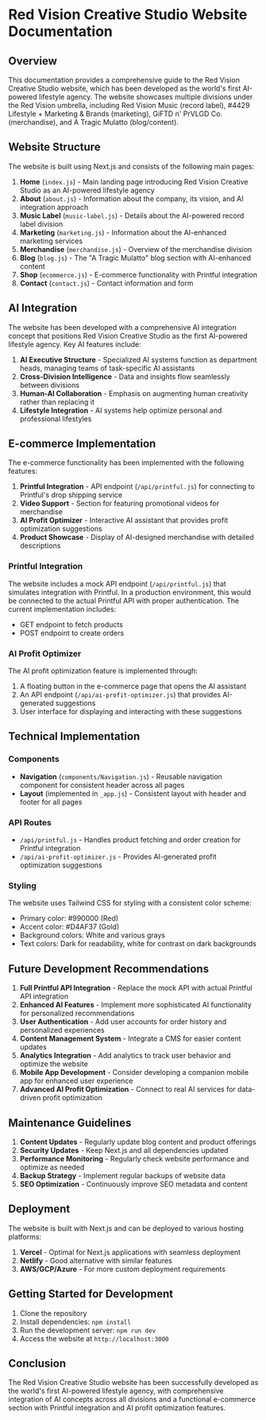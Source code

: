 # Red Vision Creative Studio Website Documentation

## Overview
This documentation provides a comprehensive guide to the Red Vision Creative Studio website, which has been developed as the world's first AI-powered lifestyle agency. The website showcases multiple divisions under the Red Vision umbrella, including Red Vision Music (record label), #4429 Lifestyle + Marketing & Brands (marketing), GiFTD n' PrVLGD Co. (merchandise), and A Tragic Mulatto (blog/content).

## Website Structure
The website is built using Next.js and consists of the following main pages:

1. **Home** (`index.js`) - Main landing page introducing Red Vision Creative Studio as an AI-powered lifestyle agency
2. **About** (`about.js`) - Information about the company, its vision, and AI integration approach
3. **Music Label** (`music-label.js`) - Details about the AI-powered record label division
4. **Marketing** (`marketing.js`) - Information about the AI-enhanced marketing services
5. **Merchandise** (`merchandise.js`) - Overview of the merchandise division
6. **Blog** (`blog.js`) - The "A Tragic Mulatto" blog section with AI-enhanced content
7. **Shop** (`ecommerce.js`) - E-commerce functionality with Printful integration
8. **Contact** (`contact.js`) - Contact information and form

## AI Integration
The website has been developed with a comprehensive AI integration concept that positions Red Vision Creative Studio as the first AI-powered lifestyle agency. Key AI features include:

1. **AI Executive Structure** - Specialized AI systems function as department heads, managing teams of task-specific AI assistants
2. **Cross-Division Intelligence** - Data and insights flow seamlessly between divisions
3. **Human-AI Collaboration** - Emphasis on augmenting human creativity rather than replacing it
4. **Lifestyle Integration** - AI systems help optimize personal and professional lifestyles

## E-commerce Implementation
The e-commerce functionality has been implemented with the following features:

1. **Printful Integration** - API endpoint (`/api/printful.js`) for connecting to Printful's drop shipping service
2. **Video Support** - Section for featuring promotional videos for merchandise
3. **AI Profit Optimizer** - Interactive AI assistant that provides profit optimization suggestions
4. **Product Showcase** - Display of AI-designed merchandise with detailed descriptions

### Printful Integration
The website includes a mock API endpoint (`/api/printful.js`) that simulates integration with Printful. In a production environment, this would be connected to the actual Printful API with proper authentication. The current implementation includes:

- GET endpoint to fetch products
- POST endpoint to create orders

### AI Profit Optimizer
The AI profit optimization feature is implemented through:

1. A floating button in the e-commerce page that opens the AI assistant
2. An API endpoint (`/api/ai-profit-optimizer.js`) that provides AI-generated suggestions
3. User interface for displaying and interacting with these suggestions

## Technical Implementation

### Components
- **Navigation** (`components/Navigation.js`) - Reusable navigation component for consistent header across all pages
- **Layout** (implemented in `_app.js`) - Consistent layout with header and footer for all pages

### API Routes
- `/api/printful.js` - Handles product fetching and order creation for Printful integration
- `/api/ai-profit-optimizer.js` - Provides AI-generated profit optimization suggestions

### Styling
The website uses Tailwind CSS for styling with a consistent color scheme:
- Primary color: #990000 (Red)
- Accent color: #D4AF37 (Gold)
- Background colors: White and various grays
- Text colors: Dark for readability, white for contrast on dark backgrounds

## Future Development Recommendations

1. **Full Printful API Integration** - Replace the mock API with actual Printful API integration
2. **Enhanced AI Features** - Implement more sophisticated AI functionality for personalized recommendations
3. **User Authentication** - Add user accounts for order history and personalized experiences
4. **Content Management System** - Integrate a CMS for easier content updates
5. **Analytics Integration** - Add analytics to track user behavior and optimize the website
6. **Mobile App Development** - Consider developing a companion mobile app for enhanced user experience
7. **Advanced AI Profit Optimization** - Connect to real AI services for data-driven profit optimization

## Maintenance Guidelines

1. **Content Updates** - Regularly update blog content and product offerings
2. **Security Updates** - Keep Next.js and all dependencies updated
3. **Performance Monitoring** - Regularly check website performance and optimize as needed
4. **Backup Strategy** - Implement regular backups of website data
5. **SEO Optimization** - Continuously improve SEO metadata and content

## Deployment
The website is built with Next.js and can be deployed to various hosting platforms:

1. **Vercel** - Optimal for Next.js applications with seamless deployment
2. **Netlify** - Good alternative with similar features
3. **AWS/GCP/Azure** - For more custom deployment requirements

## Getting Started for Development

1. Clone the repository
2. Install dependencies: `npm install`
3. Run the development server: `npm run dev`
4. Access the website at `http://localhost:3000`

## Conclusion
The Red Vision Creative Studio website has been successfully developed as the world's first AI-powered lifestyle agency, with comprehensive integration of AI concepts across all divisions and a functional e-commerce section with Printful integration and AI profit optimization features.
